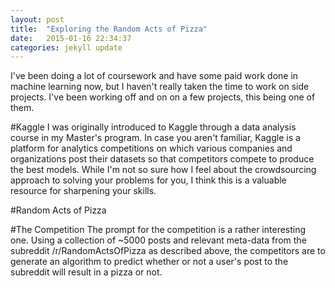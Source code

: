 ```yaml
---
layout: post
title:  "Exploring the Random Acts of Pizza"
date:   2015-01-16 22:34:37
categories: jekyll update
---
```


I've been doing a lot of coursework and have some paid work done in machine learning now, but I haven't really taken the time to work on side projects. I've been working off and on on a few projects, this being one of them.

#Kaggle
I was originally introduced to Kaggle through a data analysis course in my Master's program. In case you aren't familiar, Kaggle is a platform for analytics competitions on which various companies and organizations post their datasets so that competitors compete to produce the best models. While I'm not so sure how I feel about the crowdsourcing approach to solving your problems for you, I think this is a valuable resource for sharpening your skills. 

#Random Acts of Pizza

#The Competition
The prompt for the competition is a rather interesting one. Using a collection of ~5000 posts and relevant meta-data from the subreddit /r/RandomActsOfPizza as described above, the competitors are to generate an algorithm to predict whether or not a user's post to the subreddit will result in a pizza or not. 


